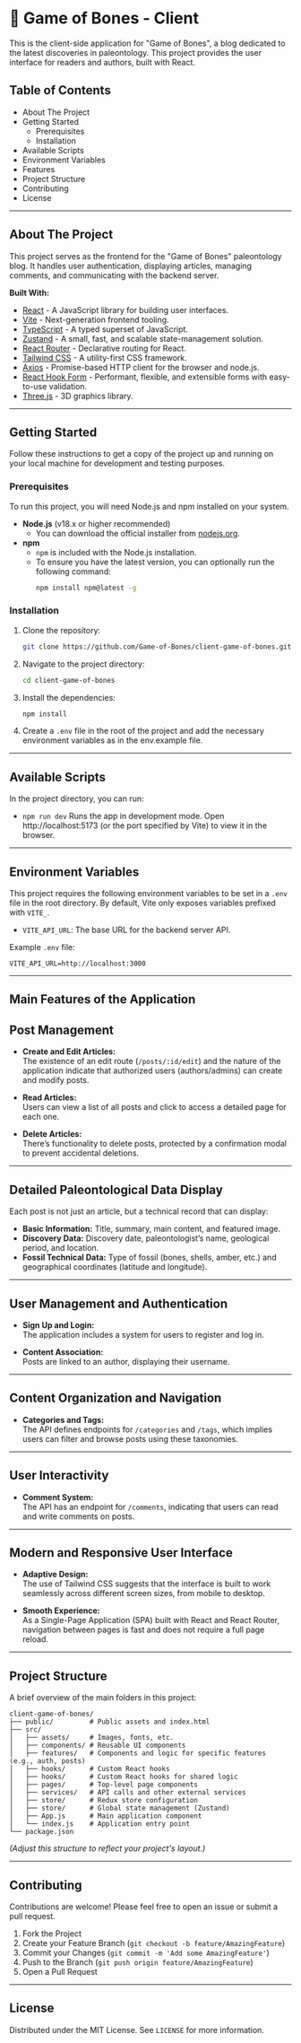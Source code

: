 # 🦴 Game of Bones - Client

This is the client-side application for "Game of Bones", a blog dedicated to the latest discoveries in paleontology. This project provides the user interface for readers and authors, built with React.

## Table of Contents

- About The Project
- Getting Started
  - Prerequisites
  - Installation
- Available Scripts
- Environment Variables
- Features
- Project Structure
- Contributing
- License

---

## About The Project

This project serves as the frontend for the "Game of Bones" paleontology blog. It handles user authentication, displaying articles, managing comments, and communicating with the backend server.

**Built With:**

*   [React](https://reactjs.org/) - A JavaScript library for building user interfaces.
*   [Vite](https://vitejs.dev/) - Next-generation frontend tooling.
*   [TypeScript](https://www.typescriptlang.org/) - A typed superset of JavaScript.
*   [Zustand](https://zustand-demo.pmnd.rs/) - A small, fast, and scalable state-management solution.
*   [React Router](https://reactrouter.com/) - Declarative routing for React.
*   [Tailwind CSS](https://tailwindcss.com/) - A utility-first CSS framework.
*   [Axios](https://axios-http.com/) - Promise-based HTTP client for the browser and node.js.
*   [React Hook Form](https://react-hook-form.com/) - Performant, flexible, and extensible forms with easy-to-use validation.
*   [Three.js](https://threejs.org/) - 3D graphics library.

---

## Getting Started

Follow these instructions to get a copy of the project up and running on your local machine for development and testing purposes.

### Prerequisites

To run this project, you will need Node.js and npm installed on your system.

*   **Node.js** (v18.x or higher recommended)
    *   You can download the official installer from [nodejs.org](https://nodejs.org/).
*   **npm**
    *   `npm` is included with the Node.js installation.
    *   To ensure you have the latest version, you can optionally run the following command:
        ```sh
        npm install npm@latest -g
        ```

### Installation

1.  Clone the repository:
    ```sh
    git clone https://github.com/Game-of-Bones/client-game-of-bones.git
    ```
2.  Navigate to the project directory:
    ```sh
    cd client-game-of-bones
    ```
3.  Install the dependencies:
    ```sh
    npm install
    ```
4.  Create a `.env` file in the root of the project and add the necessary environment variables as in the env.example file.

---

## Available Scripts

In the project directory, you can run:

*   `npm run dev`
    Runs the app in development mode. Open http://localhost:5173 (or the port specified by Vite) to view it in the browser.
---

## Environment Variables

This project requires the following environment variables to be set in a `.env` file in the root directory. By default, Vite only exposes variables prefixed with `VITE_`.

*   `VITE_API_URL`: The base URL for the backend server API.

Example `.env` file:
```
VITE_API_URL=http://localhost:3000
```

---

## Main Features of the Application

## Post Management

- **Create and Edit Articles:**  
  The existence of an edit route (`/posts/:id/edit`) and the nature of the application indicate that authorized users (authors/admins) can create and modify posts.

- **Read Articles:**  
  Users can view a list of all posts and click to access a detailed page for each one.

- **Delete Articles:**  
  There’s functionality to delete posts, protected by a confirmation modal to prevent accidental deletions.

---

## Detailed Paleontological Data Display

Each post is not just an article, but a technical record that can display:

- **Basic Information:** Title, summary, main content, and featured image.  
- **Discovery Data:** Discovery date, paleontologist’s name, geological period, and location.  
- **Fossil Technical Data:** Type of fossil (bones, shells, amber, etc.) and geographical coordinates (latitude and longitude).

---

## User Management and Authentication

- **Sign Up and Login:**  
  The application includes a system for users to register and log in.

- **Content Association:**  
  Posts are linked to an author, displaying their username.

---

## Content Organization and Navigation

- **Categories and Tags:**  
  The API defines endpoints for `/categories` and `/tags`, which implies users can filter and browse posts using these taxonomies.

---

## User Interactivity

- **Comment System:**  
  The API has an endpoint for `/comments`, indicating that users can read and write comments on posts.

---

## Modern and Responsive User Interface

- **Adaptive Design:**  
  The use of Tailwind CSS suggests that the interface is built to work seamlessly across different screen sizes, from mobile to desktop.

- **Smooth Experience:**  
  As a Single-Page Application (SPA) built with React and React Router, navigation between pages is fast and does not require a full page reload.


---

## Project Structure

A brief overview of the main folders in this project:

```
client-game-of-bones/
├── public/         # Public assets and index.html
├── src/
│   ├── assets/     # Images, fonts, etc.
│   ├── components/ # Reusable UI components
│   ├── features/   # Components and logic for specific features (e.g., auth, posts)
│   ├── hooks/      # Custom React hooks
│   ├── hooks/      # Custom React hooks for shared logic
│   ├── pages/      # Top-level page components
│   ├── services/   # API calls and other external services
│   ├── store/      # Redux store configuration
│   ├── store/      # Global state management (Zustand)
│   ├── App.js      # Main application component
│   └── index.js    # Application entry point
└── package.json
```

*(Adjust this structure to reflect your project's layout.)*

---

## Contributing

Contributions are welcome! Please feel free to open an issue or submit a pull request.

1.  Fork the Project
2.  Create your Feature Branch (`git checkout -b feature/AmazingFeature`)
3.  Commit your Changes (`git commit -m 'Add some AmazingFeature'`)
4.  Push to the Branch (`git push origin feature/AmazingFeature`)
5.  Open a Pull Request

---

## License

Distributed under the MIT License. See `LICENSE` for more information.
